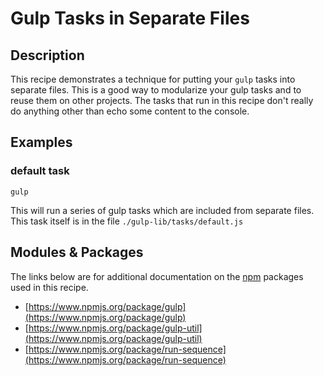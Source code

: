 # Gulp Tasks in Separate Files

## Description

This recipe demonstrates a technique for putting your `gulp` tasks into separate files. This is a good way to modularize your gulp tasks and to reuse them on other projects. The tasks that run in this recipe don't really do anything other than echo some content to the console.

## Examples

### default task

`gulp`

This will run a series of gulp tasks which are included from separate files. This task itself is in the file `./gulp-lib/tasks/default.js`

## Modules & Packages

The links below are for additional documentation on the [npm](https://www.npmjs.org/) packages used in this recipe.

* [https://www.npmjs.org/package/gulp](https://www.npmjs.org/package/gulp)
* [https://www.npmjs.org/package/gulp-util](https://www.npmjs.org/package/gulp-util)
* [https://www.npmjs.org/package/run-sequence](https://www.npmjs.org/package/run-sequence)

